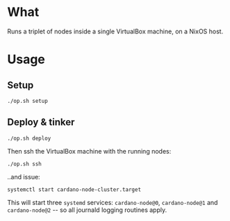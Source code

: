 # What

Runs a triplet of nodes inside a single VirtualBox machine, on a NixOS host.

# Usage
## Setup

    ./op.sh setup

## Deploy & tinker

    ./op.sh deploy

Then ssh the VirtualBox machine with the running nodes:

    ./op.sh ssh

..and issue:

    systemctl start cardano-node-cluster.target

This will start three `systemd` services: `cardano-node@0`,  `cardano-node@1` and `cardano-node@2` -- so all journald logging routines apply.
